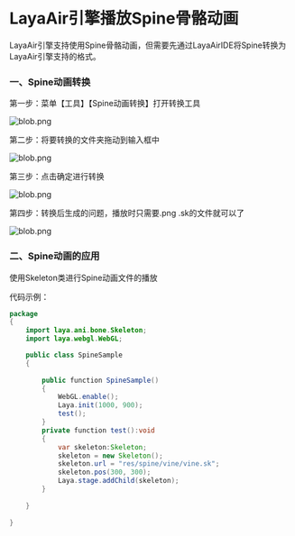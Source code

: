 # LayaAir引擎播放Spine骨骼动画



LayaAir引擎支持使用Spine骨骼动画，但需要先通过LayaAirIDE将Spine转换为LayaAir引擎支持的格式。

### 一、Spine动画转换

第一步：菜单【工具】【Spine动画转换】打开转换工具

![blob.png](http://old.ldc.layabox.com/uploadfile/image/20170120/1484914652928395.png)

第二步：将要转换的文件夹拖动到输入框中

![blob.png](http://old.ldc.layabox.com/uploadfile/image/20170120/1484914674863783.png)

第三步：点击确定进行转换

![blob.png](http://old.ldc.layabox.com/uploadfile/image/20170120/1484914709706312.png)

第四步：转换后生成的问题，播放时只需要.png .sk的文件就可以了

![blob.png](http://old.ldc.layabox.com/uploadfile/image/20170120/1484914733930079.png)

### 二、Spine动画的应用

使用Skeleton类进行Spine动画文件的播放

代码示例：

```java
package  
{
    import laya.ani.bone.Skeleton;
    import laya.webgl.WebGL;

    public class SpineSample 
    {
         
        public function SpineSample() 
        {
            WebGL.enable();
            Laya.init(1000, 900);
            test();
        }
        private function test():void
        {
            var skeleton:Skeleton;
            skeleton = new Skeleton();
            skeleton.url = "res/spine/vine/vine.sk";
            skeleton.pos(300, 300);
            Laya.stage.addChild(skeleton);
        }
         
    }
 
}
```